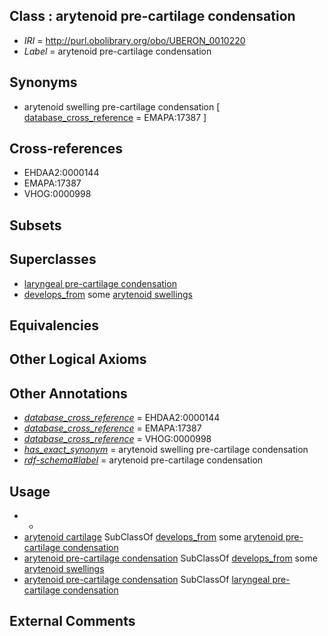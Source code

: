 
## Class : arytenoid pre-cartilage condensation

 * *IRI* = http://purl.obolibrary.org/obo/UBERON_0010220
 * *Label* = arytenoid pre-cartilage condensation

## Synonyms

 * arytenoid swelling pre-cartilage condensation [ [database_cross_reference](../../ef/oboInOwl#hasDbXref.md) = EMAPA:17387 ]

## Cross-references

 * EHDAA2:0000144
 * EMAPA:17387
 * VHOG:0000998

## Subsets


## Superclasses

 * [laryngeal pre-cartilage condensation](../../UBERON/13/UBERON_0010213.md)
 * [develops_from](../../RO/02/RO_0002202.md) some [arytenoid swellings](../../UBERON/15/UBERON_0010215.md)

## Equivalencies


## Other Logical Axioms


## Other Annotations

 * *[database_cross_reference](../../ef/oboInOwl#hasDbXref.md)* = EHDAA2:0000144
 * *[database_cross_reference](../../ef/oboInOwl#hasDbXref.md)* = EMAPA:17387
 * *[database_cross_reference](../../ef/oboInOwl#hasDbXref.md)* = VHOG:0000998
 * *[has_exact_synonym](../../ym/oboInOwl#hasExactSynonym.md)* = arytenoid swelling pre-cartilage condensation
 * *[rdf-schema#label](../../el/rdf-schema#label.md)* = arytenoid pre-cartilage condensation

## Usage

 * -
 * [arytenoid cartilage](../../UBERON/40/UBERON_0001740.md) SubClassOf [develops_from](../../RO/02/RO_0002202.md) some [arytenoid pre-cartilage condensation](../../UBERON/20/UBERON_0010220.md)
 * [arytenoid pre-cartilage condensation](../../UBERON/20/UBERON_0010220.md) SubClassOf [develops_from](../../RO/02/RO_0002202.md) some [arytenoid swellings](../../UBERON/15/UBERON_0010215.md)
 * [arytenoid pre-cartilage condensation](../../UBERON/20/UBERON_0010220.md) SubClassOf [laryngeal pre-cartilage condensation](../../UBERON/13/UBERON_0010213.md)

## External Comments

